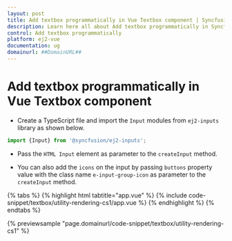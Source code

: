 ```yaml
---
layout: post
title: Add textbox programmatically in Vue Textbox component | Syncfusion
description: Learn here all about Add textbox programmatically in Syncfusion Vue Textbox component of Syncfusion Essential JS 2 and more.
control: Add textbox programmatically 
platform: ej2-vue
documentation: ug
domainurl: ##DomainURL##
---
```


# Add textbox programmatically in Vue Textbox component

* Create a TypeScript file and import the `Input` modules from `ej2-inputs` library as shown below.

```ts
import {Input} from '@syncfusion/ej2-inputs';
```

* Pass the `HTML Input` element as parameter to the `createInput` method.

* You can also add the `icons` on the input by passing `buttons` property value with the class name `e-input-group-icon` as parameter to the `createInput` method.

{% tabs %}
{% highlight html tabtitle="app.vue" %}
{% include code-snippet/textbox/utility-rendering-cs1/app.vue %}
{% endhighlight %}
{% endtabs %}
        
{% previewsample "page.domainurl/code-snippet/textbox/utility-rendering-cs1" %}
